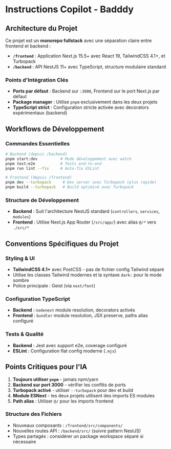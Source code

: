 # Instructions Copilot - Badddy

## Architecture du Projet

Ce projet est un **monorepo fullstack** avec une séparation claire entre frontend et backend :

- **`/frontend`** : Application Next.js 15.5+ avec React 19, TailwindCSS 4.1+, et Turbopack
- **`/backend`** : API NestJS 11+ avec TypeScript, structure modulaire standard

### Points d'Intégration Clés

- **Ports par défaut** : Backend sur `:3000`, Frontend sur le port Next.js par défaut
- **Package manager** : Utilise `pnpm` exclusivement dans les deux projets
- **TypeScript strict** : Configuration stricte activée avec decorators expérimentaux (backend)

## Workflows de Développement

### Commandes Essentielles

```bash
# Backend (depuis /backend)
pnpm start:dev          # Mode développement avec watch
pnpm test:e2e           # Tests end-to-end
pnpm run lint --fix     # Auto-fix ESLint

# Frontend (depuis /frontend)
pnpm dev --turbopack     # Dev server avec Turbopack (plus rapide)
pnpm build --turbopack   # Build optimisé avec Turbopack
```

### Structure de Développement

- **Backend** : Suit l'architecture NestJS standard (`controllers`, `services`, `modules`)
- **Frontend** : Utilise Next.js App Router (`/src/app/`) avec alias `@/*` vers `./src/*`

## Conventions Spécifiques du Projet

### Styling & UI

- **TailwindCSS 4.1+** avec PostCSS - pas de fichier config Tailwind séparé
- Utilise les classes Tailwind modernes et la syntaxe `dark:` pour le mode sombre
- Police principale : Geist (via `next/font`)

### Configuration TypeScript

- **Backend** : `nodenext` module resolution, decorators activés
- **Frontend** : `bundler` module resolution, JSX preserve, paths alias configuré

### Tests & Qualité

- **Backend** : Jest avec support e2e, coverage configuré
- **ESLint** : Configuration flat config moderne (`.mjs`)

## Points Critiques pour l'IA

1. **Toujours utiliser `pnpm`** - jamais npm/yarn
2. **Backend sur port 3000** - vérifier les conflits de ports
3. **Turbopack activé** - utiliser `--turbopack` pour dev et build
4. **Module ESNext** - les deux projets utilisent des imports ES modules
5. **Path alias** : Utiliser `@/` pour les imports frontend

### Structure des Fichiers

- Nouveaux composants : `/frontend/src/components/`
- Nouvelles routes API : `/backend/src/` (suivre pattern NestJS)
- Types partagés : considérer un package workspace séparé si nécessaire
